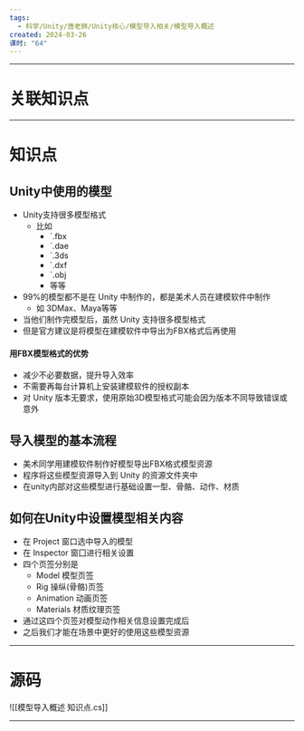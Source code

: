 ```yaml
---
tags:
  - 科学/Unity/唐老狮/Unity核心/模型导入相关/模型导入概述
created: 2024-03-26
课时: "64"
---
```



---
# 关联知识点



---
# 知识点

## Unity中使用的模型

- Unity支持很多模型格式
	- 比如
		- `.fbx
		- `.dae
		- `.3ds
		- `.dxf
		- `.obj
		- 等等
- 99%的模型都不是在 Unity 中制作的，都是美术人员在建模软件中制作
	- 如 3DMax、Maya等等
- 当他们制作完模型后，虽然 Unity 支持很多模型格式
- 但是官方建议是将模型在建模软件中导出为FBX格式后再使用
#### 用FBX模型格式的优势

- 减少不必要数据，提升导入效率
- 不需要再每台计算机上安装建模软件的授权副本
- 对 Unity 版本无要求，使用原始3D模型格式可能会因为版本不同导致错误或意外
## 导入模型的基本流程

- 美术同学用建模软件制作好模型导出FBX格式模型资源
- 程序将这些模型资源导入到 Unity 的资源文件夹中
- 在unity内部对这些模型进行基础设置一型、骨骼、动作、材质
## 如何在Unity中设置模型相关内容

- 在 Project 窗口选中导入的模型
- 在 Inspector 窗囗进行相关设置
- 四个页签分别是
	- Model 模型页签
	- Rig 操纵(骨骼)页签
	- Animation 动画页签
	- Materials 材质纹理页签
- 通过这四个页签对模型动作相关信息设置完成后
- 之后我们才能在场景中更好的使用这些模型资源

---
# 源码

![[模型导入概述 知识点.cs]]

---
